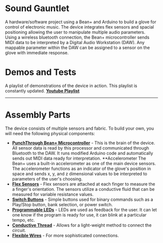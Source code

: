 # Sound Gauntlet
A hardware/software project using a Bean+ and Arduino to build a glove for control of electronic music. The device integrates flex sensors 
and spacial positioning allowing the user to manipulate multiple audio parameters. Using a wireless bluetooth connection, the Bean+
microcontroller sends MIDI data to be interpreted by a Digital Audio Workstation (DAW). Any mappable parameter within the DAW can be
assigned to a sensor on the glove with immediate response. 

# Demos and Tests
A playlist of demonstrations of the device in action. This playlist is constantly updated.
[**Youtube Playlist**](https://www.youtube.com/watch?v=zSRMGvY-cKg&list=PLb5gDGqPoS3pkmFexbJDEEukBEd1r7V4p)
___

# Assembly Parts
The device consists of multiple sensors and fabric. To build your own, you will need the following physical components:
  - [**PunchThrough Bean+ Microcontroller**](http://store.punchthrough.com/collections/bean-family/products/lightblue-bean-plus) - This is the brain of the device. 
  All sensor data is read by this processor and communicated through Bluetooth to the DAW. It runs modified Arduino code and automatically 
  sends out MIDI data ready for interpretation. 
  **Accelerometer
      The Bean+ uses a built-in accelerometer as one of the main device sensors. The accelerometer functions as an indicator of the 
      glove's position in space and sends x, y, and z dimensional values to be interpreted to parameters of the user's choosing.
  - [**Flex Sensors**](https://www.sparkfun.com/products/10264) - Flex sensors are attached at each finger to measure the a finger's 
  orientation. The sensors utilize a conductive fluid that can be measured for variable resistance values.
  - [**Switch Buttons**](https://www.sparkfun.com/products/10442) - Simple buttons used for binary commands such as a Play/Stop button, 
  bank selection, or power switch.
  - [**Programmable LEDs**](https://www.sparkfun.com/products/105) - LEDs are used as feedback for the user. It can let one know if the
  program is ready for use, it can blink at a particular tempo, etc.
  - [**Conductive Thread**](https://www.sparkfun.com/products/10867) - Allows for a light-weight method to connect the circuit. 
  - [**Flexible Wires**](https://www.sparkfun.com/products/10649) - For more sophisticated connections.
